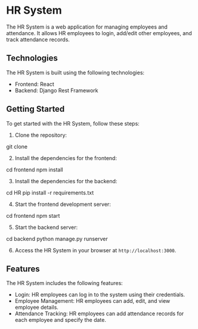 # HR System

The HR System is a web application for managing employees and attendance. It allows HR employees to login, add/edit other employees, and track attendance records.

## Technologies

The HR System is built using the following technologies:

- Frontend: React
- Backend: Django Rest Framework

## Getting Started

To get started with the HR System, follow these steps:

1. Clone the repository:

git clone <repository-url>


2. Install the dependencies for the frontend:

cd frontend
npm install


3. Install the dependencies for the backend:

cd HR
pip install -r requirements.txt


4. Start the frontend development server:

cd frontend
npm start

5. Start the backend server:

cd backend
python manage.py runserver

6. Access the HR System in your browser at `http://localhost:3000`.

## Features

The HR System includes the following features:

- Login: HR employees can log in to the system using their credentials.
- Employee Management: HR employees can add, edit, and view employee details.
- Attendance Tracking: HR employees can add attendance records for each employee and specify the date.
